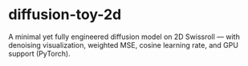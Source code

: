 # diffusion-toy-2d
A minimal yet fully engineered diffusion model on 2D Swissroll — with denoising visualization, weighted MSE, cosine learning rate, and GPU support (PyTorch).
